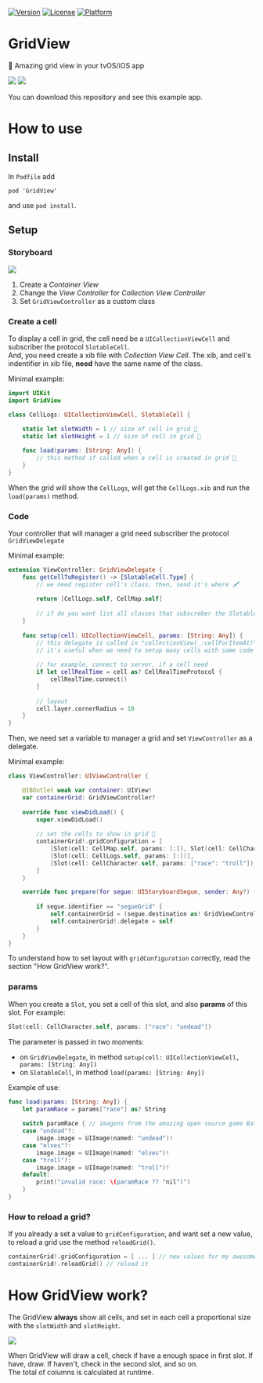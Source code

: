 [![Version](https://img.shields.io/cocoapods/v/GridView.svg?style=flat)](http://cocoapods.org/pods/GridView)
[![License](https://img.shields.io/cocoapods/l/GridView.svg?style=flat)](http://cocoapods.org/pods/GridView)
[![Platform](https://img.shields.io/cocoapods/p/GridView.svg?style=flat)](http://cocoapods.org/pods/GridView)

# GridView
📜  Amazing grid view in your tvOS/iOS app

![](http://i.imgur.com/Zn3c7bD.png)
![](http://i.imgur.com/0fccFX3.png)

You can download this repository and see this example app.

# How to use

## Install
In `Podfile` add
```
pod 'GridView'
```

and use `pod install`.

## Setup

### Storyboard
![](http://i.imgur.com/nNbAekE.png)

1. Create a *Container View*
2. Change the *View Controller* for  *Collection View Controller*
3. Set `GridViewController` as a custom class

### Create a cell

To display a cell in grid, the cell need be a `UICollectionViewCell` and subscriber the protocol `SlotableCell`.<br>
And, you need create a xib file with *Collection View Cell*. The xib, and cell's indentifier in xib file, **need** have the same name of the class.

Minimal example:

```swift
import UIKit
import GridView

class CellLogs: UICollectionViewCell, SlotableCell {
 
    static let slotWidth = 1 // size of cell in grid 📏
    static let slotHeight = 1 // size of cell in grid 📐

    func load(params: [String: Any]) { 
        // this method if called when a cell is created in grid 🔨
    }
}
```

When the grid will show the `CellLogs`, will get the `CellLogs.xib` and run the `load(params)` method.

### Code

Your controller that will manager a grid need subscriber the protocol `GridViewDelegate`

Minimal example:

```swift
extension ViewController: GridViewDelegate {
    func getCellToRegister() -> [SlotableCell.Type] {
        // we need register cell's class, then, send it's where 🖋
        
        return [CellLogs.self, CellMap.self]
        
        // if do you want list all classes that subscreber the SlotableCell protocol, you can read use this gist: https://gist.github.com/brunomacabeusbr/eea343bb9119b96eed3393e41dcda0c9 💜
    }
    
    func setup(cell: UICollectionViewCell, params: [String: Any]) {
        // this delegate is called in "collectionView(_:cellForItemAt)" from GridViewController
        // it's useful when we need to setup many cells with same code 🍡
        
        // for example, connect to server, if a cell need
        if let cellRealTime = cell as? CellRealTimeProtocol {
            cellRealTime.connect()
        }
        
        // layout
        cell.layer.cornerRadius = 10
    }
}
```

Then, we need set a variable to manager a grid and set `ViewController` as a delegate.

Minimal example:

```swift
class ViewController: UIViewController {

    @IBOutlet weak var container: UIView!
    var containerGrid: GridViewController?
    
    override func viewDidLoad() {
        super.viewDidLoad()
        
        // set the cells to show in grid 📌
        containerGrid!.gridConfiguration = [
            [Slot(cell: CellMap.self, params: [:]), Slot(cell: CellChart.self, params: [:])],
            [Slot(cell: CellLogs.self, params: [:])],
            [Slot(cell: CellCharacter.self, params: ["race": "troll"]), Slot(cell: CellCharacter.self, params: ["race": "elves"]), Slot(cell: CellCharacter.self, params: ["race": "undead"]), Slot(cell: CellCharacter.self, params: ["race": "merfolk"])]
        ]
    }

    override func prepare(for segue: UIStoryboardSegue, sender: Any?) {
        
        if segue.identifier == "segueGrid" {
            self.containerGrid = (segue.destination as! GridViewController)
            self.containerGrid!.delegate = self
        }
    }
}
```

To understand how to set layout with `gridConfiguration` correctly, read the section "How GridView work?".

### params

When you create a `Slot`, you set a cell of this slot, and also **params** of this slot. For example:

```swift
Slot(cell: CellCharacter.self, params: ["race": "undead"])
```

The parameter is passed in two moments:
* on `GridViewDelegate`, in method `setup(cell: UICollectionViewCell, params: [String: Any])`
* on `SlotableCell`, in method `load(params: [String: Any])`

Example of use:

```swift
func load(params: [String: Any]) {
    let paramRace = params["race"] as? String
    
    switch paramRace { // imagens from the amazing open source game Battle for Wesnoth
    case "undead"?:
        image.image = UIImage(named: "undead")!
    case "elves"?:
        image.image = UIImage(named: "elves")!
    case "troll"?:
        image.image = UIImage(named: "troll")!
    default:
        print("invalid race: \(paramRace ?? "nil")")
    }
}
```

### How to reload a grid?

If you already a set a value to `gridConfiguration`, and want set a new value, to reload a grid use the method `reloadGrid()`.

```swift
containerGrid!.gridConfiguration = [ ... ] // new values for my awesome grid
containerGrid!.reloadGrid() // reload it
```

# How GridView work?

The GridView **always** show all cells, and set in each cell a proportional size with the `slotWidth` and `slotHeight`.

![](http://i.imgur.com/Z6G8ymq.png)

When GridView will draw a cell, check if have a enough space in first slot. If have, draw. If haven't, check in the second slot, and so on.<br>
The total of columns is calculated at runtime.
